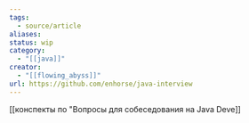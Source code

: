 ```yaml
---
tags:
  - source/article
aliases:
status: wip
category:
  - "[[java]]"
creator:
  - "[[flowing_abyss]]"
url: https://github.com/enhorse/java-interview
---
```


[[конспекты по "Вопросы для собеседования на Java Deve]]